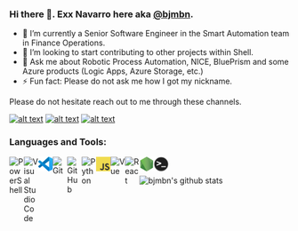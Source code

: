 ### Hi there 👋. Exx Navarro here aka [@bjmbn][3].

- 🔭 I’m currently a Senior Software Engineer in the Smart Automation team in Finance Operations.
- 👯 I’m looking to start contributing to other projects within Shell.
- 💬 Ask me about Robotic Process Automation, NICE, BluePrism and some Azure products (Logic Apps, Azure Storage, etc.)
- ⚡ Fun fact: Please do not ask me how I got my nickname.

Please do not hesitate reach out to me through these channels.

[![alt text][1.1]][1]
[![alt text][2.1]][2]
[![alt text][3.1]][3]

### Languages and Tools:
[<img align="left" alt="PowerShell" width="26px" src="https://logodix.com/logo/335913.png" />][powershell]
[<img align="left" alt="Visual Studio Code" width="26px" src="https://img.icons8.com/color/48/000000/azure-1.png" />][azure]
[<img align="left" alt="Visual Studio Code" width="26px" src="https://raw.githubusercontent.com/github/explore/80688e429a7d4ef2fca1e82350fe8e3517d3494d/topics/visual-studio-code/visual-studio-code.png" />][vscode]
[<img align="left" alt="Git" width="26px" src="https://img.icons8.com/color/48/000000/git.png"/>][git]
[<img align="left" alt="GitHub" width="26px" src="https://img.icons8.com/ios-glyphs/30/000000/github.png" />][github]
[<img align="left" alt="Python" width="26px" src="https://img.icons8.com/color/48/000000/python.png"/>][python]
[<img align="left" alt="JavaScript" width="26px" src="https://raw.githubusercontent.com/github/explore/80688e429a7d4ef2fca1e82350fe8e3517d3494d/topics/javascript/javascript.png" />][javascript]
[<img align="left" alt="Vue" width="26px" src="https://img.icons8.com/color/48/000000/vue-js.png" />][vuejs]
[<img align="left" alt="React" width="26px" src="https://img.icons8.com/color/48/000000/flutter.png" />][flutter]
[<img align="left" alt="Node.js" width="26px" src="https://raw.githubusercontent.com/github/explore/80688e429a7d4ef2fca1e82350fe8e3517d3494d/topics/nodejs/nodejs.png" />][nodejs]
[<img align="left" alt="Terminal" width="26px" src="https://raw.githubusercontent.com/github/explore/80688e429a7d4ef2fca1e82350fe8e3517d3494d/topics/terminal/terminal.png" />][terminal]

<br />
<br />

<img align="left" alt="bjmbn's github stats" src="https://github-readme-stats.vercel.app/api?username=bjmbn&count_private=true" />

[1.1]: https://img.icons8.com/android/24/000000/twitter.png (twitter icon with padding)
[2.1]: https://img.icons8.com/ios-glyphs/30/000000/linkedin.png (linkedin icon with padding)
[3.1]: https://img.icons8.com/ios-glyphs/30/000000/github.png (github icon with padding)

[1]: https://twitter.com/exxoooz
[2]: https://www.linkedin.com/in/exxnavarro/
[3]: https://www.github.com/bjmbn

[azure]: https://azure.microsoft.com/
[vscode]: https://code.visualstudio.com/
[git]: https://git-scm.com/
[github]: https://github.com/
[python]: https://www.python.org/
[javascript]: https://www.javascript.com/
[vuejs]: https://vuejs.org/
[react]: https://reactjs.org/
[flutter]: https://flutter.dev/
[nodejs]: https://nodejs.org/en/
[terminal]: https://www.iterm2.com/
[xandawapps]: https://xandawapps.com/
[powershell]: https://docs.microsoft.com/en-us/powershell/?view=powershell-7.2

<!--
**exxmen/exxmen** is a ✨ _special_ ✨ repository because its `README.md` (this file) appears on your GitHub profile.

Here are some ideas to get you started:

- 🔭 I’m currently working on ...
- 🌱 I’m currently learning ...
- 👯 I’m looking to collaborate on ...
- 🤔 I’m looking for help with ...
- 💬 Ask me about ...
- 📫 How to reach me: ...
- 😄 Pronouns: ...
- ⚡ Fun fact: ...
-->

